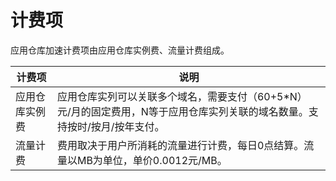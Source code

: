# 计费项

应用仓库加速计费项由应用仓库实例费、流量计费组成。

| 计费项         | 说明                                                         |
| -------------- | ------------------------------------------------------------ |
| 应用仓库实例费 | 应用仓库实列可以关联多个域名，需要支付（60+5*N）元/月的固定费用，N等于应用仓库实列关联的域名数量。支持按时/按月/按年支付。 |
| 流量计费       | 费用取决于用户所消耗的流量进行计费，每日0点结算。流量以MB为单位，单价0.0012元/MB。 |
